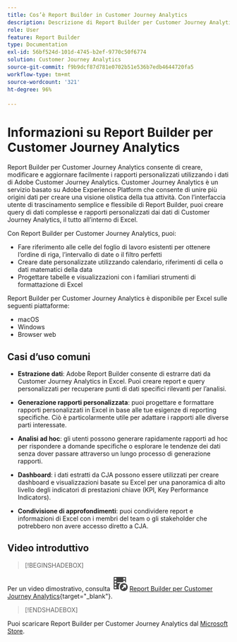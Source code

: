 ```yaml
---
title: Cos’è Report Builder in Customer Journey Analytics
description: Descrizione di Report Builder per Customer Journey Analytics
role: User
feature: Report Builder
type: Documentation
exl-id: 56bf524d-101d-4745-b2ef-9770c50f6774
solution: Customer Journey Analytics
source-git-commit: f9b9dcf87d781e0702b51e536b7edb4644720fa5
workflow-type: tm+mt
source-wordcount: '321'
ht-degree: 96%

---
```


# Informazioni su Report Builder per Customer Journey Analytics

Report Builder per Customer Journey Analytics consente di creare, modificare e aggiornare facilmente i rapporti personalizzati utilizzando i dati di Adobe Customer Journey Analytics. Customer Journey Analytics è un servizio basato su Adobe Experience Platform che consente di unire più origini dati per creare una visione olistica della tua attività. Con l’interfaccia utente di trascinamento semplice e flessibile di Report Builder, puoi creare query di dati complesse e rapporti personalizzati dai dati di Customer Journey Analytics, il tutto all’interno di Excel.

Con Report Builder per Customer Journey Analytics, puoi:

- Fare riferimento alle celle del foglio di lavoro esistenti per ottenere l’ordine di riga, l’intervallo di date o il filtro perfetti
- Creare date personalizzate utilizzando calendario, riferimenti di cella o dati matematici della data
- Progettare tabelle e visualizzazioni con i familiari strumenti di formattazione di Excel

Report Builder per Customer Journey Analytics è disponibile per Excel sulle seguenti piattaforme:

- macOS
- Windows
- Browser web

## Casi d’uso comuni

- **Estrazione dati**: Adobe Report Builder consente di estrarre dati da Customer Journey Analytics in Excel. Puoi creare report e query personalizzati per recuperare punti di dati specifici rilevanti per l’analisi.

- **Generazione rapporti personalizzata**: puoi progettare e formattare rapporti personalizzati in Excel in base alle tue esigenze di reporting specifiche. Ciò è particolarmente utile per adattare i rapporti alle diverse parti interessate.

- **Analisi ad hoc**: gli utenti possono generare rapidamente rapporti ad hoc per rispondere a domande specifiche o esplorare le tendenze dei dati senza dover passare attraverso un lungo processo di generazione rapporti.

- **Dashboard**: i dati estratti da CJA possono essere utilizzati per creare dashboard e visualizzazioni basate su Excel per una panoramica di alto livello degli indicatori di prestazioni chiave (KPI, Key Performance Indicators).

- **Condivisione di approfondimenti**: puoi condividere report e informazioni di Excel con i membri del team o gli stakeholder che potrebbero non avere accesso diretto a CJA.

## Video introduttivo


>[!BEGINSHADEBOX]

Per un video dimostrativo, consulta ![VideoCheckedOut](/help/assets/icons/VideoCheckedOut.svg) [Report Builder per Customer Journey Analytics](https://video.tv.adobe.com/v/337569?quality=12&learn=on){target="_blank"}.

>[!ENDSHADEBOX]

Puoi scaricare Report Builder per Customer Journey Analytics dal [Microsoft Store](https://www.microsoft.com/it-it/store/apps/windows).
